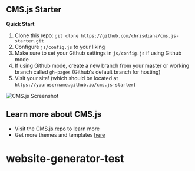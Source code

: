 ## CMS.js Starter

**Quick Start**

1. Clone this repo: `git clone https://github.com/chrisdiana/cms.js-starter.git`
2. Configure `js/config.js` to your liking
3. Make sure to set your Github settings in `js/config.js` if using Github mode
4. If using Github mode, create a new branch from your master or working branch called `gh-pages` (Github's default branch for hosting)
5. Visit your site! (which should be located at `https://yourusername.github.io/cms.js-starter`)


![CMS.js Screenshot](https://raw.githubusercontent.com/chrisdiana/cms.js/gh-pages/img/screenshot.png)

## Learn more about CMS.js

* Visit the [CMS.js repo](https://github.com/chrisdiana/cms.js) to learn more
* Get more themes and templates [here](https://chrisdiana.github.io/cms.js-themes)
# website-generator-test
